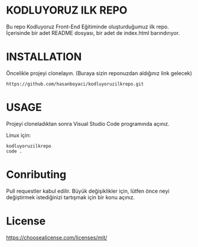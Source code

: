 # KODLUYORUZ ILK REPO
Bu repo Kodluyoruz Front-End Eğitiminde oluşturduğumuz ilk repo. İçerisinde bir adet README dosyası, bir adet de index.html barındırıyor.

# INSTALLATION
Öncelikle projeyi clonelayın. (Buraya sizin reponuzdan aldığınız link gelecek)

```
https://github.com/hasanboyaci/kodluyoruzilkrepo.git
```

# USAGE
Projeyi cloneladıktan sonra Visual Studio Code programında açınız.

Linux için:

```
kodluyoruzilkrepo
code .
```
# Conributing 
Pull requestler kabul edilir. Büyük değişiklikler için, lütfen önce neyi değiştirmek istediğinizi tartışmak için bir konu açınız.

# License
https://choosealicense.com/licenses/mit/